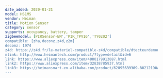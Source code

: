 ```yaml
---
date_added: 2020-01-21
model: HS1MS
vendor: Heiman
title: Motion Sensor
category: sensor
supports: occupancy, battery, tamper
zigbeemodel: [PIRSensor-EM','PIR_TPV16','TY0202']
compatible: [zha,deconz,z4d,z2m]
deconz: 1974
z4d: https://z4d.fr/le-materiel-compatible-z4d/compatible/dtecteurdemouvement-
mlink: http://www.heimantech.com/product/?type=detail&id=6
link: https://www.aliexpress.com/item/4000179913087.html
link2: https://www.aliexpress.com/item/32838785937.html
link3: https://heimansmart.en.alibaba.com/product/62095639309-802121904/Heiman_HS1MS_Smart_Motion_Sensor_zigbee_z_wave_protocal.html
---
```



